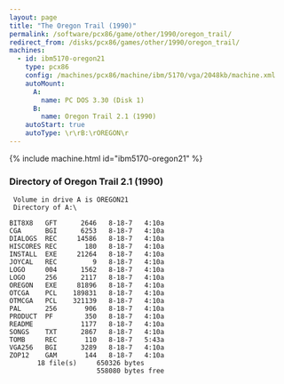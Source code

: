 ```yaml
---
layout: page
title: "The Oregon Trail (1990)"
permalink: /software/pcx86/game/other/1990/oregon_trail/
redirect_from: /disks/pcx86/games/other/1990/oregon_trail/
machines:
  - id: ibm5170-oregon21
    type: pcx86
    config: /machines/pcx86/machine/ibm/5170/vga/2048kb/machine.xml
    autoMount:
      A:
        name: PC DOS 3.30 (Disk 1)
      B:
        name: Oregon Trail 2.1 (1990)
    autoStart: true
    autoType: \r\rB:\rOREGON\r
---
```


{% include machine.html id="ibm5170-oregon21" %}

### Directory of Oregon Trail 2.1 (1990)

     Volume in drive A is OREGON21
     Directory of A:\

    BIT8X8   GFT      2646   8-18-7   4:10a
    CGA      BGI      6253   8-18-7   4:10a
    DIALOGS  REC     14586   8-18-7   4:10a
    HISCORES REC       180   8-18-7   4:10a
    INSTALL  EXE     21264   8-18-7   4:10a
    JOYCAL   REC         9   8-18-7   4:10a
    LOGO     004      1562   8-18-7   4:10a
    LOGO     256      2117   8-18-7   4:10a
    OREGON   EXE     81896   8-18-7   4:10a
    OTCGA    PCL    189831   8-18-7   4:10a
    OTMCGA   PCL    321139   8-18-7   4:10a
    PAL      256       906   8-18-7   4:10a
    PRODUCT  PF        350   8-18-7   4:10a
    README            1177   8-18-7   4:10a
    SONGS    TXT      2867   8-18-7   4:10a
    TOMB     REC       110   8-18-7   5:43a
    VGA256   BGI      3289   8-18-7   4:10a
    ZOP12    GAM       144   8-18-7   4:10a
           18 file(s)     650326 bytes
                          558080 bytes free
